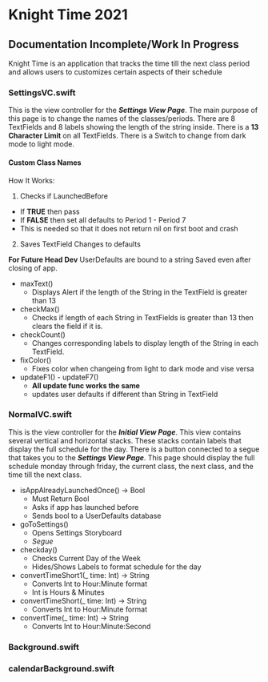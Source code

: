 # Knight Time 2021
## Documentation Incomplete/Work In Progress

Knight Time is an application that tracks the time till the next class period and allows users to customizes certain aspects of their schedule

### SettingsVC.swift ###
This is the view controller for the ***Settings View Page***. The main purpose of this page is to change the names of the classes/periods. There are 8 TextFields
and 8 labels showing the length of the string inside. There is a **13 Character Limit** on all TextFields. There is a Switch to change from dark mode to light mode. 

#### Custom Class Names
How It Works:
1. Checks if LaunchedBefore
* If **TRUE** then pass
* If **FALSE** then set all defaults to Period 1 - Period 7
* This is needed so that it does not return nil on first boot and crash
2. Saves TextField Changes to defaults 

**For Future Head Dev**
UserDefaults are bound to a string
Saved even after closing of app. 

* maxText()
  * Displays Alert if the length of the String in the TextField is greater than 13
* checkMax()
  * Checks if length of each String in TextFields is greater than 13 then clears the field if it is. 
* checkCount()
  * Changes corresponding labels to display length of the String in each TextField. 
* fixColor()
  * Fixes color when changeing from light to dark mode and vise versa
* updateF1() - updateF7()
  * **All update func works the same**
  * updates user defaults if different than String in TextField


### NormalVC.swift ###
This is the view controller for the ***Initial View Page***. This view contains several vertical and horizontal stacks. These stacks contain labels that display
the full schedule for the day. There is a button connected to a segue that takes you to the ***Settings View Page***. This page should display the full schedule
monday through friday, the current class, the next class, and the time till the next class. 

* isAppAlreadyLaunchedOnce() -> Bool
  * Must Return Bool
  * Asks if app has launched before
  * Sends bool to a UserDefaults database
* goToSettings()
  * Opens Settings Storyboard
  * _Segue_
* checkday()
  * Checks Current Day of the Week
  * Hides/Shows Labels to format schedule for the day
* convertTimeShort1(_ time: Int) -> String
  * Converts Int to Hour:Minute format
  * Int is Hours & Minutes
* convertTimeShort(_ time: Int) -> String
  * Converts Int to Hour:Minute format
* convertTime(_ time: Int) -> String
  * Converts Int to Hour:Minute:Second


### Background.swift ###


### calendarBackground.swift ###


